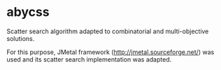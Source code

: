 abycss
======

Scatter search algorithm adapted to combinatorial and multi-objective solutions.

For this purpose, JMetal framework (http://jmetal.sourceforge.net/) was used and its scatter search implementation was adapted.
